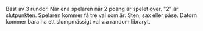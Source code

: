 Bäst av 3 rundor. När ena spelaren når 2 poäng är spelet över. "2" är slutpunkten.
Spelaren kommer få tre val som är: Sten, sax eller påse.
Datorn kommer bara ha ett slumpmässigt val via random libraryt.